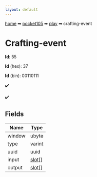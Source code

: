 ```yaml
---
layout: default
---
```


[home](/) ➡ [pocket105](/protocol/pocket105) ➡ [play](/protocol/pocket105/play) ➡ crafting-event

# Crafting-event

**Id**: 55

**Id** (hex): 37

**Id** (bin): 00110111

✔️

✔️

## Fields

Name | Type
---|---
window | ubyte
type | varint
uuid | uuid
input | [slot](/protocol/pocket105/types/slot)[]
output | [slot](/protocol/pocket105/types/slot)[]

